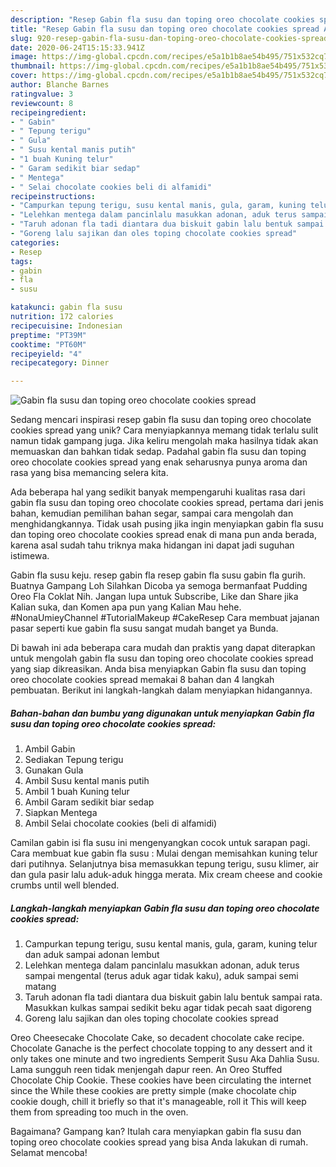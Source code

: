 ```yaml
---
description: "Resep Gabin fla susu dan toping oreo chocolate cookies spread Anti Gagal"
title: "Resep Gabin fla susu dan toping oreo chocolate cookies spread Anti Gagal"
slug: 920-resep-gabin-fla-susu-dan-toping-oreo-chocolate-cookies-spread-anti-gagal
date: 2020-06-24T15:15:33.941Z
image: https://img-global.cpcdn.com/recipes/e5a1b1b8ae54b495/751x532cq70/gabin-fla-susu-dan-toping-oreo-chocolate-cookies-spread-foto-resep-utama.jpg
thumbnail: https://img-global.cpcdn.com/recipes/e5a1b1b8ae54b495/751x532cq70/gabin-fla-susu-dan-toping-oreo-chocolate-cookies-spread-foto-resep-utama.jpg
cover: https://img-global.cpcdn.com/recipes/e5a1b1b8ae54b495/751x532cq70/gabin-fla-susu-dan-toping-oreo-chocolate-cookies-spread-foto-resep-utama.jpg
author: Blanche Barnes
ratingvalue: 3
reviewcount: 8
recipeingredient:
- " Gabin"
- " Tepung terigu"
- " Gula"
- " Susu kental manis putih"
- "1 buah Kuning telur"
- " Garam sedikit biar sedap"
- " Mentega"
- " Selai chocolate cookies beli di alfamidi"
recipeinstructions:
- "Campurkan tepung terigu, susu kental manis, gula, garam, kuning telur dan aduk sampai adonan lembut"
- "Lelehkan mentega dalam pancinlalu masukkan adonan, aduk terus sampai mengental (terus aduk agar tidak kaku), aduk sampai semi matang"
- "Taruh adonan fla tadi diantara dua biskuit gabin lalu bentuk sampai rata. Masukkan kulkas sampai sedikit beku agar tidak pecah saat digoreng"
- "Goreng lalu sajikan dan oles toping chocolate cookies spread"
categories:
- Resep
tags:
- gabin
- fla
- susu

katakunci: gabin fla susu 
nutrition: 172 calories
recipecuisine: Indonesian
preptime: "PT39M"
cooktime: "PT60M"
recipeyield: "4"
recipecategory: Dinner

---
```



![Gabin fla susu dan toping oreo chocolate cookies spread](https://img-global.cpcdn.com/recipes/e5a1b1b8ae54b495/751x532cq70/gabin-fla-susu-dan-toping-oreo-chocolate-cookies-spread-foto-resep-utama.jpg)

Sedang mencari inspirasi resep gabin fla susu dan toping oreo chocolate cookies spread yang unik? Cara menyiapkannya memang tidak terlalu sulit namun tidak gampang juga. Jika keliru mengolah maka hasilnya tidak akan memuaskan dan bahkan tidak sedap. Padahal gabin fla susu dan toping oreo chocolate cookies spread yang enak seharusnya punya aroma dan rasa yang bisa memancing selera kita.

Ada beberapa hal yang sedikit banyak mempengaruhi kualitas rasa dari gabin fla susu dan toping oreo chocolate cookies spread, pertama dari jenis bahan, kemudian pemilihan bahan segar, sampai cara mengolah dan menghidangkannya. Tidak usah pusing jika ingin menyiapkan gabin fla susu dan toping oreo chocolate cookies spread enak di mana pun anda berada, karena asal sudah tahu triknya maka hidangan ini dapat jadi suguhan istimewa.

Gabin fla susu keju. resep gabin fla resep gabin fla susu gabin fla gurih. Buatnya Gampang Loh Silahkan Dicoba ya semoga bermanfaat Pudding Oreo Fla Coklat Nih. Jangan lupa untuk Subscribe, Like dan Share jika Kalian suka, dan Komen apa pun yang Kalian Mau hehe. #NonaUmieyChannel #TutorialMakeup #CakeResep Cara membuat jajanan pasar seperti kue gabin fla susu sangat mudah banget ya Bunda.


Di bawah ini ada beberapa cara mudah dan praktis yang dapat diterapkan untuk mengolah gabin fla susu dan toping oreo chocolate cookies spread yang siap dikreasikan. Anda bisa menyiapkan Gabin fla susu dan toping oreo chocolate cookies spread memakai 8 bahan dan 4 langkah pembuatan. Berikut ini langkah-langkah dalam menyiapkan hidangannya.

<!--inarticleads1-->

##### Bahan-bahan dan bumbu yang digunakan untuk menyiapkan Gabin fla susu dan toping oreo chocolate cookies spread:

1. Ambil  Gabin
1. Sediakan  Tepung terigu
1. Gunakan  Gula
1. Ambil  Susu kental manis putih
1. Ambil 1 buah Kuning telur
1. Ambil  Garam sedikit biar sedap
1. Siapkan  Mentega
1. Ambil  Selai chocolate cookies (beli di alfamidi)


Camilan gabin isi fla susu ini mengenyangkan cocok untuk sarapan pagi. Cara membuat kue gabin fla susu : Mulai dengan memisahkan kuning telur dari putihnya. Selanjutnya bisa memasukkan tepung terigu, susu klimer, air dan gula pasir lalu aduk-aduk hingga merata. Mix cream cheese and cookie crumbs until well blended. 

<!--inarticleads2-->

##### Langkah-langkah menyiapkan Gabin fla susu dan toping oreo chocolate cookies spread:

1. Campurkan tepung terigu, susu kental manis, gula, garam, kuning telur dan aduk sampai adonan lembut
1. Lelehkan mentega dalam pancinlalu masukkan adonan, aduk terus sampai mengental (terus aduk agar tidak kaku), aduk sampai semi matang
1. Taruh adonan fla tadi diantara dua biskuit gabin lalu bentuk sampai rata. Masukkan kulkas sampai sedikit beku agar tidak pecah saat digoreng
1. Goreng lalu sajikan dan oles toping chocolate cookies spread


Oreo Cheesecake Chocolate Cake, so decadent chocolate cake recipe. Chocolate Ganache is the perfect chocolate topping to any dessert and it only takes one minute and two ingredients Semperit Susu Aka Dahlia Susu. Lama sungguh reen tidak menjengah dapur reen. An Oreo Stuffed Chocolate Chip Cookie. These cookies have been circulating the internet since the While these cookies are pretty simple (make chocolate chip cookie dough, chill it briefly so that it&#39;s manageable, roll it This will keep them from spreading too much in the oven. 

Bagaimana? Gampang kan? Itulah cara menyiapkan gabin fla susu dan toping oreo chocolate cookies spread yang bisa Anda lakukan di rumah. Selamat mencoba!
